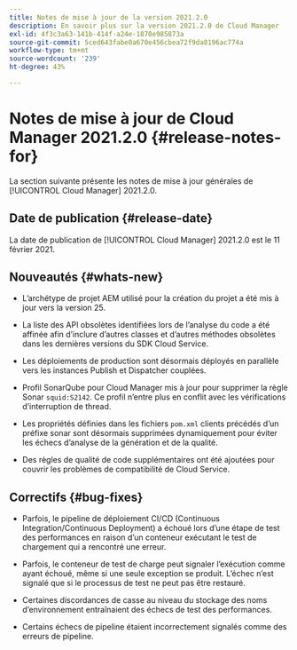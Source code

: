 ```yaml
---
title: Notes de mise à jour de la version 2021.2.0
description: En savoir plus sur la version 2021.2.0 de Cloud Manager
exl-id: 4f3c3a63-141b-414f-a24e-1870e985873a
source-git-commit: 5ced643fabe0a670e456cbea72f9da8196ac774a
workflow-type: tm+mt
source-wordcount: '239'
ht-degree: 43%

---
```


# Notes de mise à jour de Cloud Manager 2021.2.0 {#release-notes-for}

La section suivante présente les notes de mise à jour générales de [!UICONTROL Cloud Manager] 2021.2.0.

## Date de publication {#release-date}

La date de publication de [!UICONTROL Cloud Manager] 2021.2.0 est le 11 février 2021.

## Nouveautés {#whats-new}

* L’archétype de projet AEM utilisé pour la création du projet a été mis à jour vers la version 25.

* La liste des API obsolètes identifiées lors de l’analyse du code a été affinée afin d’inclure d’autres classes et d’autres méthodes obsolètes dans les dernières versions du SDK Cloud Service.

* Les déploiements de production sont désormais déployés en parallèle vers les instances Publish et Dispatcher couplées.

* Profil SonarQube pour Cloud Manager mis à jour pour supprimer la règle Sonar `squid:S2142`. Ce profil n’entre plus en conflit avec les vérifications d’interruption de thread.

* Les propriétés définies dans les fichiers `pom.xml` clients précédés d’un préfixe sonar sont désormais supprimées dynamiquement pour éviter les échecs d’analyse de la génération et de la qualité.

* Des règles de qualité de code supplémentaires ont été ajoutées pour couvrir les problèmes de compatibilité de Cloud Service.

## Correctifs {#bug-fixes}

* Parfois, le pipeline de déploiement CI/CD (Continuous Integration/Continuous Deployment) a échoué lors d’une étape de test des performances en raison d’un conteneur exécutant le test de chargement qui a rencontré une erreur.

* Parfois, le conteneur de test de charge peut signaler l’exécution comme ayant échoué, même si une seule exception se produit. L’échec n’est signalé que si le processus de test ne peut pas être restauré.

* Certaines discordances de casse au niveau du stockage des noms d’environnement entraînaient des échecs de test des performances.

* Certains échecs de pipeline étaient incorrectement signalés comme des erreurs de pipeline.

